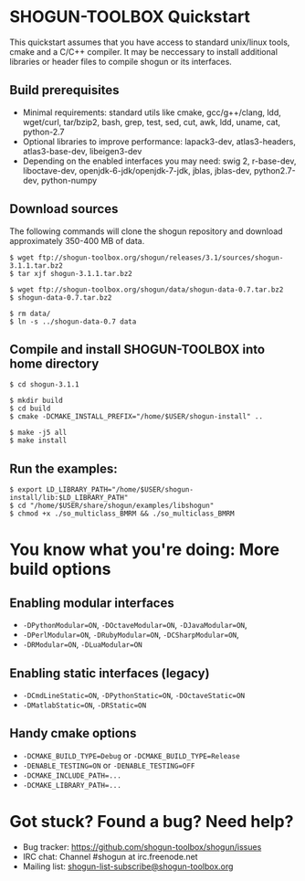 # SHOGUN-TOOLBOX Quickstart

This quickstart assumes that you have access to standard unix/linux tools,
cmake and a C/C++ compiler.  It may be neccessary to install additional
libraries or header files to compile shogun or its interfaces.

## Build prerequisites

* Minimal requirements: standard utils like cmake, gcc/g++/clang, ldd,
  wget/curl, tar/bzip2, bash, grep, test, sed, cut, awk, ldd, uname, cat,
  python-2.7
* Optional libraries to improve performance: lapack3-dev, atlas3-headers,
  atlas3-base-dev, libeigen3-dev
* Depending on the enabled interfaces you may need: swig 2, r-base-dev, 
  liboctave-dev, openjdk-6-jdk/openjdk-7-jdk, jblas, jblas-dev,
  python2.7-dev, python-numpy 

## Download sources

The following commands will clone the shogun repository and download
approximately 350-400 MB of data.

```
$ wget ftp://shogun-toolbox.org/shogun/releases/3.1/sources/shogun-3.1.1.tar.bz2
$ tar xjf shogun-3.1.1.tar.bz2

$ wget ftp://shogun-toolbox.org/shogun/data/shogun-data-0.7.tar.bz2
$ shogun-data-0.7.tar.bz2

$ rm data/
$ ln -s ../shogun-data-0.7 data
```

## Compile and install SHOGUN-TOOLBOX into home directory

```
$ cd shogun-3.1.1

$ mkdir build
$ cd build
$ cmake -DCMAKE_INSTALL_PREFIX="/home/$USER/shogun-install" ..

$ make -j5 all 
$ make install
```

## Run the examples:

```
$ export LD_LIBRARY_PATH="/home/$USER/shogun-install/lib:$LD_LIBRARY_PATH"
$ cd "/home/$USER/share/shogun/examples/libshogun"
$ chmod +x ./so_multiclass_BMRM && ./so_multiclass_BMRM
```

# You know what you're doing: More build options

## Enabling modular interfaces
* `-DPythonModular=ON`, `-DOctaveModular=ON`, `-DJavaModular=ON`,
* `-DPerlModular=ON`, `-DRubyModular=ON`, `-DCSharpModular=ON`,
* `-DRModular=ON`, `-DLuaModular=ON`

## Enabling static interfaces (legacy)
* `-DCmdLineStatic=ON`, `-DPythonStatic=ON`, `-DOctaveStatic=ON`
* `-DMatlabStatic=ON`, `-DRStatic=ON`

## Handy cmake options
* `-DCMAKE_BUILD_TYPE=Debug` or `-DCMAKE_BUILD_TYPE=Release`
* `-DENABLE_TESTING=ON` or `-DENABLE_TESTING=OFF`
* `-DCMAKE_INCLUDE_PATH=...`
* `-DCMAKE_LIBRARY_PATH=...`

# Got stuck? Found a bug? Need help?

* Bug tracker: https://github.com/shogun-toolbox/shogun/issues
* IRC chat: Channel #shogun at irc.freenode.net
* Mailing list: shogun-list-subscribe@shogun-toolbox.org

